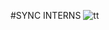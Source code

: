 #SYNC INTERNS
![tt](https://github.com/Jananisankar21419/resume-app/assets/75440572/fab3c7bc-f555-468c-a40c-c14f8025c323)
